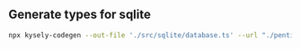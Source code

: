 ## Generate types for sqlite

```sh
npx kysely-codegen --out-file './src/sqlite/database.ts' --url "./pentiveapp.sqlite"
```
